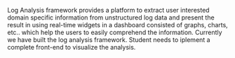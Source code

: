 Log Analysis framework provides a platform to extract user interested domain specific information from unstructured log data and present the result in using real-time widgets in a dashboard consisted of graphs, charts, etc.. which help the users to easily comprehend the information. Currently we have built the log analysis framework. Student needs to iplement a complete front-end to visualize the analysis.